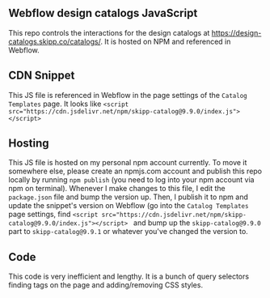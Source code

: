 ## Webflow design catalogs JavaScript
This repo controls the interactions for the design catalogs at https://design-catalogs.skipp.co/catalogs/. It is hosted on NPM and referenced in Webflow.

## CDN Snippet
This JS file is referenced in Webflow in the page settings of the `Catalog Templates` page. It looks like `<script src="https://cdn.jsdelivr.net/npm/skipp-catalog@9.9.0/index.js"></script>
`

## Hosting
This JS file is hosted on my personal npm account currently. To move it somewhere else, please create an npmjs.com account and publish this repo locally by running `npm publish` (you need to log into your npm account via npm on terminal). Whenever I make changes to this file, I edit the `package.json` file and bump the version up. Then, I publish it to npm and update the snippet's version on Webflow (go into the `Catalog Templates` page settings, find `<script src="https://cdn.jsdelivr.net/npm/skipp-catalog@9.9.0/index.js"></script>
` and bump up the `skipp-catalog@9.9.0` part to `skipp-catalog@9.9.1` or whatever you've changed the version to.

## Code
This code is very inefficient and lengthy. It is a bunch of query selectors finding tags on the page and adding/removing CSS styles.
